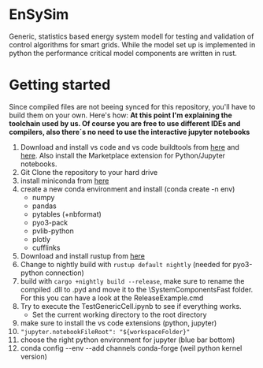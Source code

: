 # EnSySim

Generic, statistics based energy system modell for testing and validation of control algorithms for smart grids. While the model set up is implemented in python the performance critical model components are written in rust.

# Getting started

Since compiled files are not beeing synced for this repository, you'll have to build them on your own. Here's how:
__At this point I'm explaining the toolchain used by us. Of course you are free to use different IDEs and compilers, also there´s no need to use the interactive jupyter notebooks__


1. Download and install vs code and vs code buildtools from [here](https://visualstudio.microsoft.com/de/downloads/) and [here](https://visualstudio.microsoft.com/de/thank-you-downloading-visual-studio/?sku=BuildTools&rel=16). Also install the Marketplace extension for Python/Jupyter notebooks.
1. Git Clone the repository to your hard drive
1. install miniconda from [here](https://www.google.com/url?sa=t&rct=j&q=&esrc=s&source=web&cd=&cad=rja&uact=8&ved=2ahUKEwj-po7-g6HzAhX3RPEDHZxFA2gQFnoECA4QAw&url=https%3A%2F%2Fconda.io%2Fminiconda.html&usg=AOvVaw0mHTnCzKwOB8I7G-8HMT_V)
1. create a new conda environment and install (conda create -n env)
    - numpy
    - pandas
    - pytables (+nbformat)
    - pyo3-pack
    - pvlib-python
    - plotly
    - cufflinks
1. Download and install rustup from [here](https://www.rust-lang.org/learn/get-started)
1. Change to nightly build with `rustup default nightly` (needed for pyo3-python connection)
1. build with `cargo +nightly build --release`, make sure to rename the compiled .dll to .pyd and move it to the \SystemComponentsFast folder. For this you can have a look at the ReleaseExample.cmd 
1. Try to execute the TestGenericCell.ipynb to see if everything works.
    - Set the current working directory to the root directory
1. make sure to install the vs code extensions (python, jupyter)
1. `"jupyter.notebookFileRoot": "${workspaceFolder}"`
1. choose the right python environment for jupyter (blue bar bottom)
1. conda config --env --add channels conda-forge (weil python kernel version)
